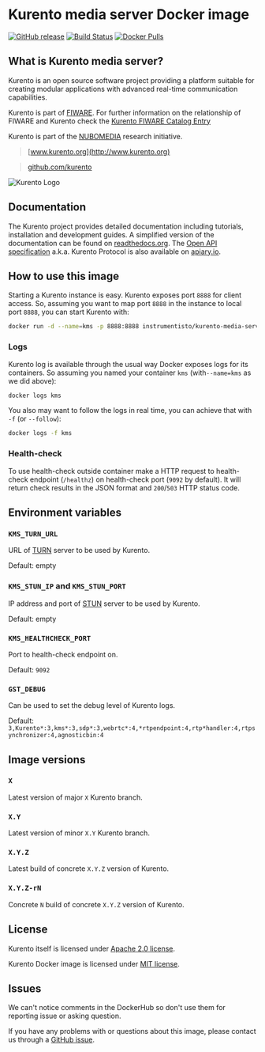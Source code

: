 Kurento media server Docker image
=================================

[![GitHub release](https://img.shields.io/github/release/instrumentisto/kurento-docker-image.svg)](https://github.com/instrumentisto/kurento-docker-image/releases) [![Build Status](https://travis-ci.org/instrumentisto/kurento-docker-image.svg?branch=master)](https://travis-ci.org/instrumentisto/kurento-docker-image) [![Docker Pulls](https://img.shields.io/docker/pulls/instrumentisto/kurento.svg)](https://hub.docker.com/r/instrumentisto/kurento)




## What is Kurento media server?

Kurento is an open source software project providing a platform suitable for creating modular applications with advanced real-time communication capabilities. 

Kurento is part of [FIWARE]. For further information on the relationship of FIWARE and Kurento check the [Kurento FIWARE Catalog Entry]

Kurento is part of the [NUBOMEDIA] research initiative.

[FIWARE]: http://www.fiware.org
[Kurento FIWARE Catalog Entry]: http://catalogue.fiware.org/enablers/stream-oriented-kurento
[NUBOMEDIA]: http://www.nubomedia.eu

> [www.kurento.org](http://www.kurento.org)

> [github.com/kurento](https://github.com/kurento)

![Kurento Logo](http://www.kurento.org/sites/default/files/kurento.png)




## Documentation

The Kurento project provides detailed documentation including tutorials, installation and development guides. A simplified version of the documentation can be found on [readthedocs.org][1]. The [Open API specification][2] a.k.a. Kurento Protocol is also available on [apiary.io][3].




## How to use this image

Starting a Kurento instance is easy. Kurento exposes port `8888` for client access. So, assuming you want to map port `8888` in the instance to local port `8888`, you can start Kurento with:
```bash
docker run -d --name=kms -p 8888:8888 instrumentisto/kurento-media-server
```


### Logs

Kurento log is available through the usual way Docker exposes logs for its containers. So assuming you named your container `kms` (with`--name=kms` as we did above):
```bash
docker logs kms
```

You also may want to follow the logs in real time, you can achieve that with `-f` (or `--follow`):
```bash
docker logs -f kms
```


### Health-check

To use health-check outside container make a HTTP request to health-check endpoint (`/healthz`) on health-check port (`9092` by default). It will return check results in the JSON format and `200`/`503` HTTP status code.




## Environment variables


### `KMS_TURN_URL`

URL of [TURN][4] server to be used by Kurento.

Default: empty


### `KMS_STUN_IP` and `KMS_STUN_PORT`

IP address and port of [STUN][4] server to be used by Kurento.

Default: empty


### `KMS_HEALTHCHECK_PORT`

Port to health-check endpoint on.

Default: `9092`


### `GST_DEBUG`

Can be used to set the debug level of Kurento logs.

Default: `3,Kurento*:3,kms*:3,sdp*:3,webrtc*:4,*rtpendpoint:4,rtp*handler:4,rtpsynchronizer:4,agnosticbin:4`




## Image versions


### `X`

Latest version of major `X` Kurento branch.


### `X.Y`

Latest version of minor `X.Y` Kurento branch.


### `X.Y.Z`

Latest build of concrete `X.Y.Z` version of Kurento.


### `X.Y.Z-rN`

Concrete `N` build of concrete `X.Y.Z` version of Kurento.




## License

Kurento itself is licensed under [Apache 2.0 license][91].

Kurento Docker image is licensed under [MIT license][92].




## Issues
[GitHub issue]: https://github.com/instrumentisto/kurento-docker-image/issues

We can't notice comments in the DockerHub so don't use them for reporting issue or asking question.

If you have any problems with or questions about this image, please contact us through a [GitHub issue].





[1]: https://kurento.readthedocs.io/en/stable/
[2]: https://doc-kurento.readthedocs.io/en/stable/features/kurento_protocol.html
[3]: https://streamoriented.docs.apiary.io/#reference/json-rpc-messages-format
[4]: https://doc-kurento.readthedocs.io/en/stable/user/faq.html#install-coturn-turn-stun-server
[91]: https://github.com/Kurento/kurento-media-server/blob/master/LICENSE
[92]: https://github.com/instrumentisto/kurento-docker-image/blob/master/LICENSE.md
